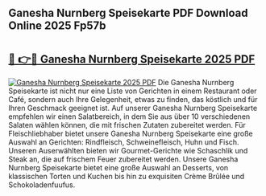 ## Ganesha Nurnberg Speisekarte PDF Download Online 2025 Fp57b

# <h2><a href="http://gc63k8a.nevu.top/?p=Ganesha+Nurnberg+Speisekarte">🔗 👉🔴 Ganesha Nurnberg Speisekarte 2025 PDF</a></h2>

[![Ganesha Nurnberg Speisekarte 2025 PDF](https://i.imgur.com/dBaPXMq.png)](http://gc63k8a.nevu.top/?p=Ganesha+Nurnberg+Speisekarte)
Die Ganesha Nurnberg Speisekarte ist nicht nur eine Liste von Gerichten in einem Restaurant oder Café, sondern auch Ihre Gelegenheit, etwas zu finden, das köstlich und für Ihren Geschmack geeignet ist. Auf unserer Ganesha Nurnberg Speisekarte empfehlen wir einen Salatbereich, in dem Sie aus über 10 verschiedenen Salaten wählen können, die mit frischen Zutaten zubereitet werden. Für Fleischliebhaber bietet unsere Ganesha Nurnberg Speisekarte eine große Auswahl an Gerichten: Rindfleisch, Schweinefleisch, Huhn und Fisch. Unseren Auserwählten bieten wir Gourmet-Gerichte wie Schaschlik und Steak an, die auf frischem Feuer zubereitet werden. Unsere Ganesha Nurnberg Speisekarte bietet eine große Auswahl an Desserts, von klassischen Torten und Kuchen bis hin zu exquisiten Crème Brûlée und Schokoladenfuufus.
